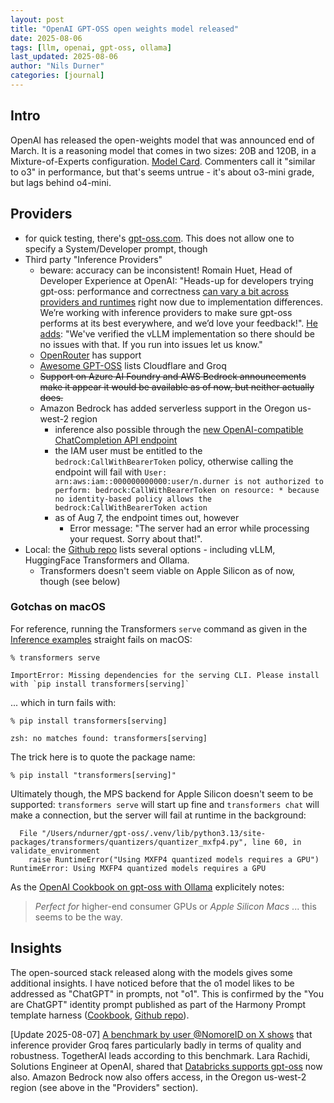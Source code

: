 ```yaml
---
layout: post
title: "OpenAI GPT-OSS open weights model released"
date: 2025-08-06
tags: [llm, openai, gpt-oss, ollama]
last_updated: 2025-08-06
author: "Nils Durner"
categories: [journal]
---
```


## Intro
OpenAI has released the open-weights model that was announced end of March. It is a reasoning model that comes in two sizes: 20B and 120B, in a Mixture-of-Experts configuration. [Model Card](https://openai.com/index/gpt-oss-model-card/). Commenters call it "similar to o3" in performance, but that's seems untrue - it's about o3-mini grade, but lags behind o4-mini.

## Providers
* for quick testing, there's [gpt-oss.com](http://gpt-oss.com). This does not allow one to specify a System/Developer prompt, though
* Third party "Inference Providers"
    * beware: accuracy can be inconsistent! Romain Huet, Head of Developer Experience 
at OpenAI: "Heads-up for developers trying gpt-oss: performance and correctness [can vary a bit across providers and runtimes](https://x.com/romainhuet/status/1952916530792153093) right now due to implementation differences. We’re working with inference providers to make sure gpt-oss performs at its best everywhere, and we’d love your feedback!". [He adds](https://x.com/DKundel/status/1952917845760950475): "We've verified the vLLM implementation so there should be no issues with that. If you run into issues let us know."
    * [OpenRouter](https://openrouter.ai) has support
    * [Awesome GPT-OSS](https://github.com/openai/gpt-oss/blob/main/awesome-gpt-oss.md) lists Cloudflare and Groq
    * ~~Support on Azure AI Foundry and AWS Bedrock announcements make it appear it would be available as of now, but neither actually does.~~ 
    * Amazon Bedrock has added serverless support in the Oregon us-west-2 region
        * inference also possible through the [new OpenAI-compatible ChatCompletion API endpoint](https://docs.aws.amazon.com/bedrock/latest/userguide/inference-chat-completions.html)
        * the IAM user must be entitled to the `bedrock:CallWithBearerToken` policy, otherwise calling the endpoint will fail with `User: arn:aws:iam::000000000000:user/n.durner is not authorized to perform: bedrock:CallWithBearerToken on resource: * because no identity-based policy allows the bedrock:CallWithBearerToken action`
        * as of Aug 7, the endpoint times out, however
            * Error message: "The server had an error while processing your request. Sorry about that!".
* Local: the [Github repo](https://github.com/openai/gpt-oss/) lists several options - including vLLM, HuggingFace Transformers and Ollama.
    * Transformers doesn't seem viable on Apple Silicon as of now, though (see below)

### Gotchas on macOS
For reference, running the Transformers `serve` command as given in the [Inference examples](https://github.com/openai/gpt-oss/tree/main?tab=readme-ov-file#inference-examples) straight fails on macOS:
```
% transformers serve

ImportError: Missing dependencies for the serving CLI. Please install with `pip install transformers[serving]`
```
... which in turn fails with:
```
% pip install transformers[serving]

zsh: no matches found: transformers[serving]
```
The trick here is to quote the package name:
```
% pip install "transformers[serving]"
```

Ultimately though, the MPS backend for Apple Silicon doesn't seem to be supported: `transformers serve` will start up fine and `transformers chat` will make a connection, but the server will fail at runtime in the background:
```
  File "/Users/ndurner/gpt-oss/.venv/lib/python3.13/site-packages/transformers/quantizers/quantizer_mxfp4.py", line 60, in validate_environment
    raise RuntimeError("Using MXFP4 quantized models requires a GPU")
RuntimeError: Using MXFP4 quantized models requires a GPU
```

As the [OpenAI Cookbook on gpt-oss with Ollama](https://cookbook.openai.com/articles/gpt-oss/run-locally-ollama) explicitely notes:
> *Perfect for* higher-end consumer GPUs or *Apple Silicon Macs*
... this seems to be the way.

## Insights
The open-sourced stack released along with the models gives some additional insights. I have noticed before that the o1 model likes to be addressed as "ChatGPT" in prompts, not "o1". This is confirmed by the "You are ChatGPT" identity prompt published as part of the Harmony Prompt template harness ([Cookbook](https://cookbook.openai.com/articles/openai-harmony), [Github repo](https://github.com/openai/harmony)).

[Update 2025-08-07]
[A benchmark by user @NomoreID on X shows](https://x.com/Hangsiin/status/1953103172173754632) that inference provider Groq fares particularly badly in terms of quality and robustness. TogetherAI leads according to this benchmark. Lara Rachidi, Solutions Engineer at OpenAI, shared that [Databricks supports gpt-oss](https://www.linkedin.com/posts/lara-rachidi_introducing-openais-new-open-models-on-databricks-activity-7359141197061230594-BC8B?utm_source=share&utm_medium=member_desktop&rcm=ACoAAAGX2jIBd6RDsNRYv13Bvu3x4nnCNu96SEw) now also. Amazon Bedrock now also offers access, in the Oregon us-west-2 region (see above in the "Providers" section).